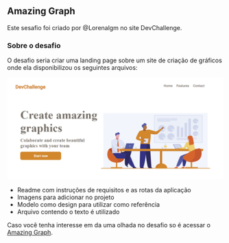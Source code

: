 ## Amazing Graph

Este sesafio foi criado por @Lorenalgm no site DevChallenge.

### Sobre o desafio
O desafio seria criar uma landing page sobre um site de criação de gráficos onde ela disponibilizou os seguintes arquivos:

![img](https://github.com/Lucas-Machado-Alves/Desafios_DevChalleng/blob/main/img/OKIspKG%20-%20Imgur.png?raw=true "img")

-  Readme com instruções de requisitos e as rotas da aplicação
-  Imagens para adicionar no projeto
- Modelo como design para utilizar como referência
- Arquivo contendo o texto é utilizado

Caso você tenha interesse em da uma olhada no desafio so é acessar o [Amazing Graph](http://https://devchallenge.com.br/challenges/5ec9a7fc10e94a38493d3910/details "Amazing Graph").


